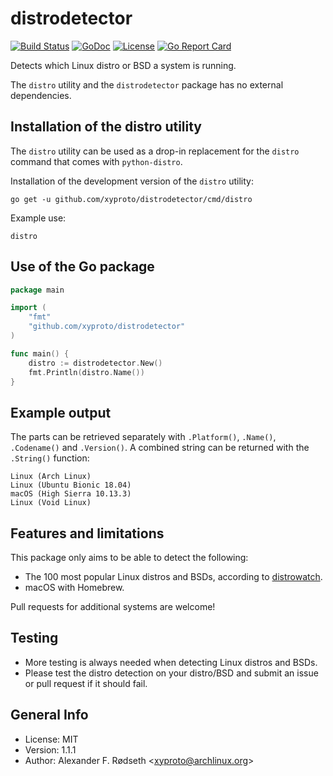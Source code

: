 # distrodetector

[![Build Status](https://travis-ci.com/xyproto/distrodetector.svg?branch=master)](https://travis-ci.com/xyproto/distrodetector) [![GoDoc](https://godoc.org/github.com/xyproto/distrodetector?status.svg)](http://godoc.org/github.com/xyproto/distrodetector) [![License](http://img.shields.io/badge/license-MIT-green.svg?style=flat)](https://raw.githubusercontent.com/xyproto/distrodetector/master/LICENSE) [![Go Report Card](https://goreportcard.com/badge/github.com/xyproto/distrodetector)](https://goreportcard.com/report/github.com/xyproto/distrodetector)

Detects which Linux distro or BSD a system is running.

The `distro` utility and the `distrodetector` package has no external dependencies.

## Installation of the distro utility

The `distro` utility can be used as a drop-in replacement for the `distro` command that comes with `python-distro`.

Installation of the development version of the `distro` utility:

    go get -u github.com/xyproto/distrodetector/cmd/distro

Example use:

    distro

## Use of the Go package

```go
package main

import (
	"fmt"
	"github.com/xyproto/distrodetector"
)

func main() {
	distro := distrodetector.New()
	fmt.Println(distro.Name())
}
```
## Example output

The parts can be retrieved separately with `.Platform()`, `.Name()`, `.Codename()` and `.Version()`. A combined string can be returned with the `.String()` function:

    Linux (Arch Linux)
    Linux (Ubuntu Bionic 18.04)
    macOS (High Sierra 10.13.3)
    Linux (Void Linux)

## Features and limitations

This package only aims to be able to detect the following:

* The 100 most popular Linux distros and BSDs, according to [distrowatch](https://distrowatch.com/).
* macOS with Homebrew.

Pull requests for additional systems are welcome!

## Testing

* More testing is always needed when detecting Linux distros and BSDs.
* Please test the distro detection on your distro/BSD and submit an issue or pull request if it should fail.

## General Info

* License: MIT
* Version: 1.1.1
* Author: Alexander F. Rødseth &lt;xyproto@archlinux.org&gt;
